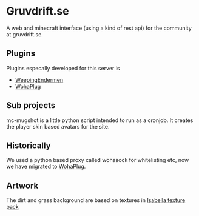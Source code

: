 Gruvdrift.se
============
A web and minecraft interface (using a kind of rest api) for the
community at gruvdrift.se.

Plugins
-------
Plugins especally developed for this server is

 - [WeepingEndermen](http://github.com/blambi/WeepingEndermen)
 - [WohaPlug](http://github.com/blambi/WohaPlug)

Sub projects
------------
mc-mugshot is a little python script intended to run as a cronjob. It
creates the player skin based avatars for the site.


Historically
------------
We used a python based proxy called wohasock for whitelisting etc, now we have migrated to
[WohaPlug](http://github.com/blambi/WohaPlug).


Artwork
------- 

The dirt and grass background are based on textures in
[Isabella texture pack](http://www.minecraftforum.net/topic/242175-16x125-isabella-12v3-1-year-anniversary-of-isabella-april-4-2012/)
